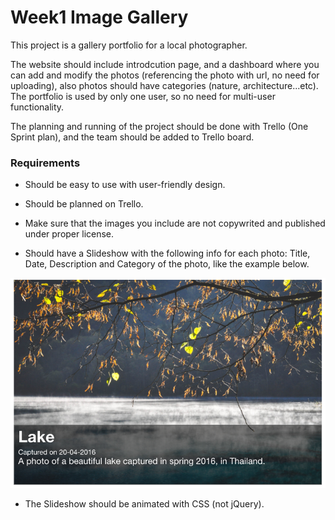 # Week1 Image Gallery

This project is a gallery portfolio for a local photographer.

The website should include introdcution page, and a dashboard where you can add and modify the photos (referencing the photo with url, no need for uploading), also photos should have categories (nature, architecture...etc). The portfolio is used by only one user, so no need for multi-user functionality.

The planning and running of the project should be done with Trello (One Sprint plan), and the team should be added to Trello board.

### Requirements

- Should be easy to use with user-friendly design.

- Should be planned on Trello.

- Make sure that the images you include are not copywrited and published under proper license.

- Should have a Slideshow with the following info for each photo: Title, Date, Description and Category of the photo, like the example below.

![Lake slide](https://raw.githubusercontent.com/mohammed-io/week1-image-gallery/master/lake.png)

- The Slideshow should be animated with CSS (not jQuery).
